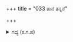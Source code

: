 +++
title = "033 ತಾನೆ ತನ್ನನೆ"

+++

<details><summary>ಗದ್ಯ (ಕ.ಗ.ಪ) </summary>

33. "ಮಾನನಿಧಿಯಾದವರು ತನ್ನನ್ನು ತಾನೇ ಹೊಗಳಿ ಕೊಳ್ಳುವರೇ ?  ಈ ರಾಕ್ಷಸರ ಹಿರಿತನ, ಭಾರಿಯ ಭಂಡವಿದ್ಯೆಗಳು ಸಾಕು. ಹೊಸದೇನಿದೆ ? ಹೇಗೆ ಹೇಗೆ ಶರಸಂಧಾನ ಮಾಡುವೆ ? ಉಳಿದ ಹಿರಿತನದ ಮಾತೇನು ? ಸಾಮಥ್ರ್ಯವಿದ್ದರೆ ಬಿಲ್ಲನ್ನು ಹಿಡಿ. ನಿನ್ನ ಶೌರ್ಯವನ್ನು ಆಗ ಕಾಣಬಹುದು" ಎಂದು ಕರ್ಣನು ಹೇಳಿದನು.
</details>
